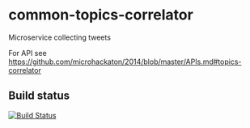 common-topics-correlator
=================

Microservice collecting tweets

For API see https://github.com/microhackaton/2014/blob/master/APIs.md#topics-correlator

## Build status
[![Build Status](https://travis-ci.org/microhackaton/common-topics-correlator.svg?branch=master)](https://travis-ci.org/microhackaton/common-topics-correlator)